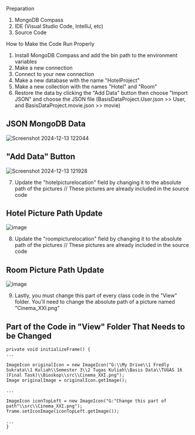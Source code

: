 Preparation
1. MongoDB Compass
2. IDE (Visual Studio Code, IntelliJ, etc)
3. Source Code

How to Make the Code Run Properly

1. Install MongoDB Compass and add the bin path to the environment variables
2. Make a new connection
3. Connect to your new connection
4. Make a new database with the name "HotelProject"
5. Make a new collection with the names "Hotel" and "Room"
6. Restore the data by clicking the "Add Data" button then choose "Import JSON" and choose the JSON file (BasisDataProject.User.json >> User, and BasisDataProject.movie.json >> movie)

## JSON MongoDB Data

![Screenshot 2024-12-13 122044](https://github.com/user-attachments/assets/51ebaf71-2ead-46c0-b5dc-91603cd1639c)

## "Add Data" Button
![Screenshot 2024-12-13 121928](https://github.com/user-attachments/assets/a7866f9e-66fc-448f-8d03-d3182cb3b86b)

7. Update the "hotelpicturelocation" field by changing it to the absolute path of the pictures // These pictures are already included in the source code

## Hotel Picture Path Update
![image](https://github.com/user-attachments/assets/38e2ae7b-5942-4760-97bc-10273dadaa91)

8. Update the "roompicturelocation" field by changing it to the absolute path of the pictures // These pictures are already included in the source code

## Room Picture Path Update
![image](https://github.com/user-attachments/assets/a5b199c5-eb2c-407f-a803-24ba045ccaaf)


9. Lastly, you must change this part of every class code in the "View" folder. You'll need to change the absolute path of a picture named "Cinema_XXI.png"

## Part of the Code in "View" Folder That Needs to be Changed
```
private void initializeFrame() {
...

ImageIcon originalIcon = new ImageIcon("G:\\My Drive\\1 Fredly Sukrata\\1 Kuliah\\Semester 3\\2 Tugas Kuliah\\Basis Data\\TUGAS 16 (Final Task)\\Bioskop\\src\\Cinema_XXI.png");
Image originalImage = originalIcon.getImage();

...

ImageIcon iconTopLeft = new ImageIcon("G:"Change this part of path"\\src\\Cinema_XXI.png");
frame.setIconImage(iconTopLeft.getImage());

...
}
